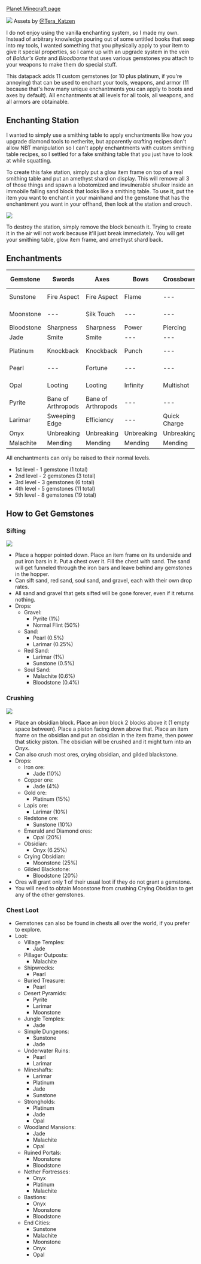 [Planet Minecraft page](https://www.planetminecraft.com/data-pack/enchanting-overhaul/)

![](readme_assets/gemstones.png)
Assets by [@Tera_Katzen](https://twitter.com/Tera_Katzen)

I do not enjoy using the vanilla enchanting system, so I made my own. Instead of arbitrary knowledge pouring out of some untitled books that seep into my tools, I wanted something that you physically apply to your item to give it special properties, so I came up with an upgrade system in the vein of *Baldur's Gate* and *Bloodborne* that uses various gemstones you attach to your weapons to make them do special stuff.

This datapack adds 11 custom gemstones (or 10 plus platinum, if you're annoying) that can be used to enchant your tools, weapons, and armor (11 because that's how many unique enchantments you can apply to boots and axes by default). All enchantments at all levels for all tools, all weapons, and all armors are obtainable.

## Enchanting Station
I wanted to simply use a smithing table to apply enchantments like how you upgrade diamond tools to netherite, but apparently crafting recipes don't allow NBT manipulation so I can't apply enchantments with custom smithing table recipes, so I settled for a fake smithing table that you just have to look at while squatting.

To create this fake station, simply put a glow item frame on top of a real smithing table and put an amethyst shard on display. This will remove all 3 of those things and spawn a lobotomized and invulnerable shulker inside an immobile falling sand block that looks like a smithing table. To use it, put the item you want to enchant in your mainhand and the gemstone that has the enchantment you want in your offhand, then look at the station and crouch.

![](readme_assets/enchanter_assembly.png)

To destroy the station, simply remove the block beneath it. Trying to create it in the air will not work because it'll just break immediately. You will get your smithing table, glow item frame, and amethyst shard back.

## Enchantments
| Gemstone | Swords | Axes | Bows | Crossbows | Tridents | Helmet | Chestplate | Leggings | Boots | Tools | Fishing Rods |
| --- | --- | --- | --- | --- | --- | --- | --- | --- | --- | --- | --- |
| Sunstone | Fire Aspect | Fire Aspect | Flame | --- | --- | Fire Protection | Fire Protection | Fire Protection | Fire Protection | --- | --- |
| Moonstone | --- | Silk Touch | --- | --- | Loyalty | Respiration | --- | --- | Frost Walker | Silk Touch | --- |
| Bloodstone | Sharpness | Sharpness | Power | Piercing | Impaling | Protection | Protection | Protection | Protection | --- | --- |
| Jade | Smite | Smite | --- | --- | Channeling | --- | --- | --- | Soul Speed | --- | --- |
| Platinum | Knockback | Knockback | Punch | --- | --- | Blast Protection | Blast Protection | Blast Protection | Blast Protection | --- | --- |
| Pearl | --- | Fortune | --- | --- | --- | --- | --- | --- | Feather Falling | Fortune | Luck of the Sea |
| Opal | Looting | Looting | Infinity | Multishot | --- | Projectile Protection | Projectile Protection | Projectile Protection | Projectile Protection | --- | --- |
| Pyrite | Bane of Arthropods | Bane of Arthropods | --- | --- | --- | Thorns | Thorns | Thorns | Thorns | --- | Lure |
| Larimar | Sweeping Edge | Efficiency | --- | Quick Charge | Riptide | Aqua Affinity | --- | --- | Depth Strider | Efficiency | --- |
| Onyx | Unbreaking | Unbreaking | Unbreaking | Unbreaking | Unbreaking | Unbreaking | Unbreaking | Unbreaking | Unbreaking | Unbreaking | Unbreaking |
| Malachite | Mending | Mending | Mending | Mending | Mending | Mending | Mending | Mending | Mending | Mending | Mending |

All enchantments can only be raised to their normal levels.
- 1st level - 1 gemstone (1 total)
- 2nd level - 2 gemstones (3 total)
- 3rd level - 3 gemstones (6 total)
- 4th level - 5 gemstones (11 total)
- 5th level - 8 gemstones (19 total)

## How to Get Gemstones

### Sifting
![](readme_assets/sifter.png)
 - Place a hopper pointed down. Place an item frame on its underside and put iron bars in it. Put a chest over it. Fill the chest with sand. The sand will get funneled through the iron bars and leave behind any gemstones in the hopper.
 - Can sift sand, red sand, soul sand, and gravel, each with their own drop rates.
 - All sand and gravel that gets sifted will be gone forever, even if it returns nothing.
 - Drops:
	- Gravel:
		- Pyrite (1%)
		- Normal Flint (50%)
	- Sand:
		- Pearl (0.5%)
		- Larimar (0.25%)
	- Red Sand:
		- Larimar (1%)
		- Sunstone (0.5%)
	- Soul Sand:
		- Malachite (0.6%)
		- Bloodstone (0.4%)

### Crushing
![](readme_assets/crusher.png)
 - Place an obsidian block. Place an iron block 2 blocks above it (1 empty space between). Place a piston facing down above that. Place an item frame on the obsidian and put an obsidian in the item frame, then power that sticky piston. The obsidian will be crushed and it might turn into an Onyx.
 - Can also crush most ores, crying obsidian, and gilded blackstone.
 - Drops:
	- Iron ore:
		- Jade (10%)
	- Copper ore:
		- Jade (4%)
	- Gold ore:
		- Platinum (15%)
	- Lapis ore:
		- Larimar (10%)
	- Redstone ore:
		- Sunstone (10%)
	- Emerald and Diamond ores:
		- Opal (20%)
	- Obsidian:
		- Onyx (6.25%)
	- Crying Obsidian:
		- Moonstone (25%)
	- Gilded Blackstone:
		- Bloodstone (20%)
 - Ores will grant only 1 of their usual loot if they do not grant a gemstone.
 - You will need to obtain Moonstone from crushing Crying Obsidian to get any of the other gemstones.

### Chest Loot
 - Gemstones can also be found in chests all over the world, if you prefer to explore.
 - Loot:
	- Village Temples:
		- Jade
	- Pillager Outposts:
		- Malachite
	- Shipwrecks:
		- Pearl
	- Buried Treasure:
		- Pearl
	- Desert Pyramids:
		- Pyrite
		- Larimar
		- Moonstone
	- Jungle Temples:
		- Jade
	- Simple Dungeons:
		- Sunstone
		- Jade
	- Underwater Ruins:
		- Pearl
		- Larimar
	- Mineshafts:
		- Larimar
		- Platinum
		- Jade
		- Sunstone
	- Strongholds:
		- Platinum
		- Jade
		- Opal
	- Woodland Mansions:
		- Jade
		- Malachite
		- Opal
	- Ruined Portals:
		- Moonstone
		- Bloodstone
	- Nether Fortresses:
		- Onyx
		- Platinum
		- Malachite
	- Bastions:
		- Onyx
		- Moonstone
		- Bloodstone
	- End Cities:
		- Sunstone
		- Malachite
		- Moonstone
		- Onyx
		- Opal
